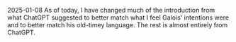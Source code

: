 2025-01-08 As of today, I have changed much of the introduction from what ChatGPT suggested to better match what I feel Galois' intentions were and to better match his old-timey language. The rest is almost entirely from ChatGPT. 

